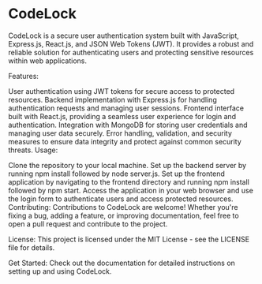 # CodeLock

CodeLock is a secure user authentication system built with JavaScript, Express.js, React.js, and JSON Web Tokens (JWT). It provides a robust and reliable solution for authenticating users and protecting sensitive resources within web applications.

Features:

User authentication using JWT tokens for secure access to protected resources.
Backend implementation with Express.js for handling authentication requests and managing user sessions.
Frontend interface built with React.js, providing a seamless user experience for login and authentication.
Integration with MongoDB for storing user credentials and managing user data securely.
Error handling, validation, and security measures to ensure data integrity and protect against common security threats.
Usage:

Clone the repository to your local machine.
Set up the backend server by running npm install followed by node server.js.
Set up the frontend application by navigating to the frontend directory and running npm install followed by npm start.
Access the application in your web browser and use the login form to authenticate users and access protected resources.
Contributing:
Contributions to CodeLock are welcome! Whether you're fixing a bug, adding a feature, or improving documentation, feel free to open a pull request and contribute to the project.

License:
This project is licensed under the MIT License - see the LICENSE file for details.

Get Started:
Check out the documentation for detailed instructions on setting up and using CodeLock.

